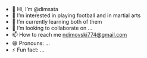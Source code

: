 - 👋 Hi, I’m @dimsata
- 👀 I’m interested in playing football and in martial arts
- 🌱 I’m currently learning both of them
- 💞️ I’m looking to collaborate on ...
- 📫 How to reach me ndimovski774@gmail.com
- 😄 Pronouns: ...
- ⚡ Fun fact: ...

<!---
dimsata/dimsata is a ✨ special ✨ repository because its `README.md` (this file) appears on your GitHub profile.
You can click the Preview link to take a look at your changes.
--->
